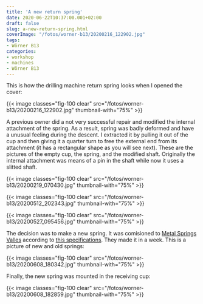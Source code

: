```yaml
---
title: 'A new return spring'
date: 2020-06-22T10:37:00.001+02:00
draft: false
slug: a-new-return-spring.html
coverImage: "/fotos/worner-b13/20200216_122902.jpg"
tags:
- Wörner B13
categories:
- workshop
- machines
- Wörner B13
---
```



This is how the drilling machine return spring looks when I opened the
cover:


{{< image classes="fig-100 clear"  src="/fotos/worner-b13/20200216_122902.jpg" thumbnail-with="75%" >}}

A previous owner did a not very successful repair and modified the
internal attachment of the spring. As a result, spring was badly
deformed and have a unusual feeling during the descent. I extracted it
by pulling it out of the cup and then giving it a quarter turn to free
the external end from its attachment (it has a rectangular shape as
you will see next). These are the pictures of the empty cup, the
spring, and the modified shaft. Originally the internal attachment was
means of a pin in the shaft while now it uses a slitted shaft.


{{< image classes="fig-100 clear"  src="/fotos/worner-b13/20200219_070430.jpg" thumbnail-with="75%" >}}

{{< image classes="fig-100 clear"  src="/fotos/worner-b13/20200512_202343.jpg" thumbnail-with="75%" >}}

{{< image classes="fig-100 clear"  src="/fotos/worner-b13/20200527_095456.jpg" thumbnail-with="75%" >}}

The decision was to make a new spring. It was comisioned to [Metal
Springs Valles](https://www.springsvalles.com/ca/) according to [this
specifications](/pdfs/molla-retorn.pdf). They made it in a week. This
is a picture of new and old springs:


{{< image classes="fig-100 clear"  src="/fotos/worner-b13/20200608_180342.jpg" thumbnail-with="75%" >}}

Finally, the new spring was mounted in the receiving cup:


{{< image classes="fig-100 clear"  src="/fotos/worner-b13/20200608_182859.jpg" thumbnail-with="75%" >}}